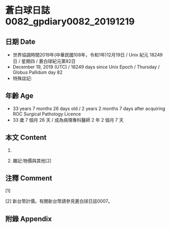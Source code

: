 # 蒼白球日誌0082_gpdiary0082_20191219 #

## 日期 Date ##

* 世界協調時間2019年(中華民國108年，令和1年)12月19日 / Unix 紀元 18249 日 / 星期四 / 蒼白球紀元第82日
* December 19, 2019 (UTC) / 18249 days since Unix Epoch / Thursday / Globus Pallidum day 82
* 特殊註記:

## 年齡 Age ##

* 33 years 7 months 26 days old / 2 years 2 months 7 days after acquiring ROC Surgical Pathology Licence
* 33 歲 7 個月 26 天 / 成為病理專科醫師 2 年 2 個月 7 天

## 本文 Content ##

1. 

    
2. 雜記:物價與其他[2]

    

## 注釋 Comment ##

[1] 


[2] 新台幣計價。有關新台幣請參見蒼白球日誌0007。



## 附錄 Appendix ##

